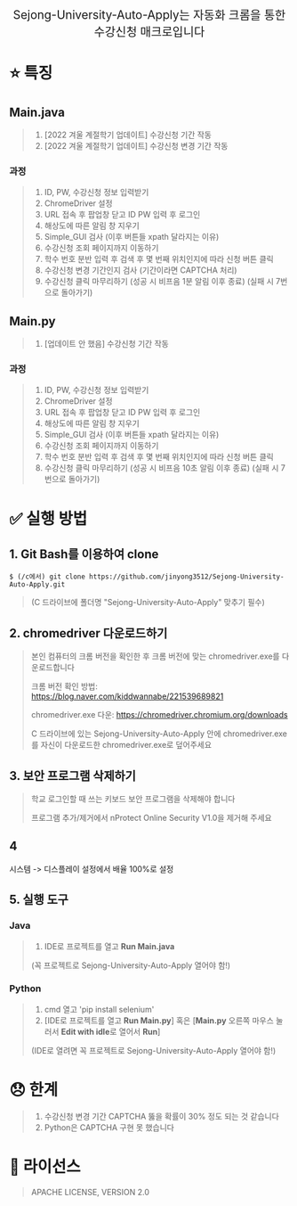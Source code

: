 <p align='center' style='font-size:150%'>Sejong-University-Auto-Apply는 자동화 크롬을 통한 수강신청 매크로입니다</p>

# :star: 특징

## Main.java
>1. [2022 겨울 계절학기 업데이트] 수강신청 기간 작동
>2. [2022 겨울 계절학기 업데이트] 수강신청 변경 기간 작동

### 과정
>1. ID, PW, 수강신청 정보 입력받기
>2. ChromeDriver 설정
>3. URL 접속 후 팝업창 닫고 ID PW 입력 후 로그인
>4. 해상도에 따른 알림 창 지우기
>5. Simple_GUI 검사 (이후 버튼들 xpath 달라지는 이유)
>6. 수강신청 조회 페이지까지 이동하기
>7. 학수 번호 분반 입력 후 검색 후 몇 번째 위치인지에 따라 신청 버튼 클릭
>8. 수강신청 변경 기간인지 검사 (기간이라면 CAPTCHA 처리)
>9. 수강신청 클릭 마무리하기 (성공 시 비프음 1분 알림 이후 종료) (실패 시 7번으로 돌아가기)

## Main.py
>1. [업데이트 안 했음] 수강신청 기간 작동

### 과정
>1. ID, PW, 수강신청 정보 입력받기
>2. ChromeDriver 설정
>3. URL 접속 후 팝업창 닫고 ID PW 입력 후 로그인
>4. 해상도에 따른 알림 창 지우기
>5. Simple_GUI 검사 (이후 버튼들 xpath 달라지는 이유)
>6. 수강신청 조회 페이지까지 이동하기
>7. 학수 번호 분반 입력 후 검색 후 몇 번째 위치인지에 따라 신청 버튼 클릭
>8. 수강신청 클릭 마무리하기 (성공 시 비프음 10초 알림 이후 종료) (실패 시 7번으로 돌아가기)


# :white_check_mark: 실행 방법

## 1.  Git Bash를 이용하여 clone
```    
$ (/c에서) git clone https://github.com/jinyong3512/Sejong-University-Auto-Apply.git
```    
>(C 드라이브에 폴더명 "Sejong-University-Auto-Apply" 맞추기 필수)

## 2.  chromedriver 다운로드하기

>본인 컴퓨터의 크롬 버전을 확인한 후 크롬 버전에 맞는 chromedriver.exe를 다운로드합니다
>
>크롬 버전 확인 방법: https://blog.naver.com/kiddwannabe/221539689821
>
>chromedriver.exe 다운: https://chromedriver.chromium.org/downloads
>
>C 드라이브에 있는 Sejong-University-Auto-Apply 안에 chromedriver.exe를 자신이 다운로드한 chromedriver.exe로 덮어주세요

## 3.  보안 프로그램 삭제하기

>학교 로그인할 때 쓰는 키보드 보안 프로그램을 삭제해야 합니다
>
>프로그램 추가/제거에서 nProtect Online Security V1.0을 제거해 주세요
 
## 4
시스템 -> 디스플레이 설정에서 배율 100%로 설정

## 5.  실행 도구

### Java  
>1. IDE로 프로젝트를 열고 **Run Main.java**
>
>(꼭 프로젝트로 Sejong-University-Auto-Apply 열어야 함!)

### Python  
>1. cmd 열고 'pip install selenium'
>2. [IDE로 프로젝트를 열고 **Run Main.py**] 혹은 [**Main.py** 오른쪽 마우스 눌러서 **Edit with idle**로 열어서 **Run**]
>
>(IDE로 열려면 꼭 프로젝트로 Sejong-University-Auto-Apply 열어야 함!)

# 😞 한계
>1. 수강신청 변경 기간 CAPTCHA 뚫을 확률이 30% 정도 되는 것 같습니다
>2. Python은 CAPTCHA 구현 못 했습니다

# :page_with_curl: 라이선스
>APACHE LICENSE, VERSION 2.0

